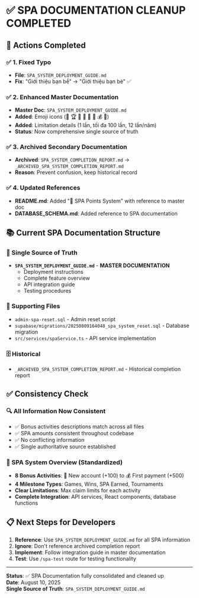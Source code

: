 # ✅ SPA DOCUMENTATION CLEANUP COMPLETED

## 🎯 Actions Completed

### ✅ 1. Fixed Typo
- **File**: `SPA_SYSTEM_DEPLOYMENT_GUIDE.md`
- **Fix**: "Giới thiệu bạn bề" → "Giới thiệu bạn bè" ✅

### ✅ 2. Enhanced Master Documentation
- **Master Doc**: `SPA_SYSTEM_DEPLOYMENT_GUIDE.md` 
- **Added**: Emoji icons (🎁 🏆 👥 🥇 📅 👤 💰 📱)
- **Added**: Limitation details (1 lần, tối đa 100 lần, 12 lần/năm)
- **Status**: Now comprehensive single source of truth

### ✅ 3. Archived Secondary Documentation
- **Archived**: `SPA_SYSTEM_COMPLETION_REPORT.md` → `_ARCHIVED_SPA_SYSTEM_COMPLETION_REPORT.md`
- **Reason**: Prevent confusion, keep historical record

### ✅ 4. Updated References
- **README.md**: Added "🎯 SPA Points System" with reference to master doc
- **DATABASE_SCHEMA.md**: Added reference to SPA documentation

## 📚 Current SPA Documentation Structure

### 🎯 Single Source of Truth
- **`SPA_SYSTEM_DEPLOYMENT_GUIDE.md`** - **MASTER DOCUMENTATION**
	- Deployment instructions
	- Complete feature overview
	- API integration guide
	- Testing procedures

### 📂 Supporting Files
- `admin-spa-reset.sql` - Admin reset script
- `supabase/migrations/20250809164048_spa_system_reset.sql` - Database migration
- `src/services/spaService.ts` - API service implementation

### 🗄️ Historical
- `_ARCHIVED_SPA_SYSTEM_COMPLETION_REPORT.md` - Historical completion report

## ✅ Consistency Check

### 🔍 All Information Now Consistent
- ✅ Bonus activities descriptions match across all files
- ✅ SPA amounts consistent throughout codebase
- ✅ No conflicting information
- ✅ Single authoritative source established

### 🎯 SPA System Overview (Standardized)
- **8 Bonus Activities**: 🎁 New account (+100) to 💰 First payment (+500)
- **4 Milestone Types**: Games, Wins, SPA Earned, Tournaments
- **Clear Limitations**: Max claim limits for each activity
- **Complete Integration**: API services, React components, database functions

## 📋 Next Steps for Developers

1. **Reference**: Use `SPA_SYSTEM_DEPLOYMENT_GUIDE.md` for all SPA information
2. **Ignore**: Don't reference archived completion report
3. **Implement**: Follow integration guide in master documentation
4. **Test**: Use `/spa-test` route for testing functionality

---

**Status**: ✅ SPA Documentation fully consolidated and cleaned up  
**Date**: August 10, 2025  
**Single Source of Truth**: `SPA_SYSTEM_DEPLOYMENT_GUIDE.md`
